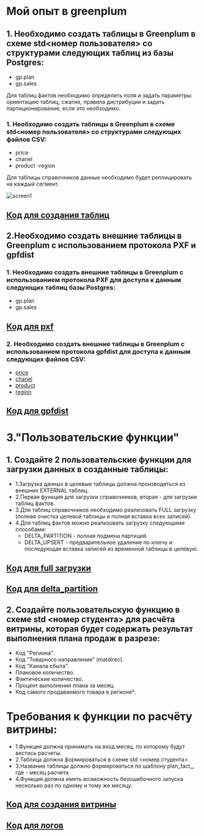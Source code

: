 # Мой опыт в greenplum 
## 1. Необходимо создать таблицы в Greenplum в схеме std<номер пользователя> со структурами следующих таблиц из базы Postgres: 
- gp.plan 
- gp.sales 
 
Для таблиц фактов необходимо определить поля и задать параметры: ориентацию таблиц, сжатие, правила дистрибуции и задать партиционирование, если это необходимо.  

### 1. Необходимо создать таблицы в Greenplum в схеме std<номер пользователя> со структурами следующих файлов CSV: 
- price 
- chanel 
- product 
-region

Для таблицы справочников данные необходимо будет реплицировать на каждый сегмент.

![screen1](https://sun9-37.userapi.com/s/v1/ig2/MtVyvJ-vGDApGb9cxrujmo6YT-1V-DpviveYCaQKrd4CduZqXHIIwRm8zlpbu9NW4WHTuigj2OZmiDX8sBUfVKeM.jpg?quality=95&as=32x39,48x58,72x87,108x131,160x193,240x290,360x435,480x580,540x653,640x774,720x870,1059x1280&from=bu&u=-Pghxc5xzzkqBdjmPCe4A7Eq3t9ssKJnKgXmhIy3k5M&cs=1059x1280)

## [Код для создания таблиц](https://github.com/darwinqqq/greenplum/blob/master/function/create_table.sql)
## 2.Необходимо создать внешние таблицы в Greenplum c использованием протокола PXF и gpfdist
### 1. Необходимо создать внешние таблицы в Greenplum c использованием протокола PXF для доступа к данным следующих таблиц базы Postgres: 
- gp.plan 
- gp.sales 
## [Код для pxf](https://github.com/darwinqqq/greenplum/blob/master/function/f_pxf.sql)
### 2. Необходимо создать внешние таблицы в Greenplum c использованием протокола gpfdist для доступа к данным следующих файлов CSV: 
- [price](https://github.com/darwinqqq/greenplum/blob/master/file/price.csv) 
- [chanel](https://github.com/darwinqqq/greenplum/blob/master/file/chanel.csv) 
- [product](https://github.com/darwinqqq/greenplum/blob/master/file/product.csv) 
- [region](https://github.com/darwinqqq/greenplum/blob/master/file/region.csv) 
## [Код для gpfdist](https://github.com/darwinqqq/greenplum/blob/master/function/gpfdist.sql)

# 3."Пользовательские функции"
## 1. Создайте 2 пользовательские функции для загрузки данных в созданные таблицы: 
- 1.Загрузка данных в целевые таблицы должна производиться из внешних EXTERNAL таблиц.
- 2.Первая функция для загрузки справочников, вторая - для загрузки таблиц фактов.
- 3.Для таблиц справочников необходимо реализовать FULL загрузку (полная очистка целевой таблицы и полная вставка всех записей).
- 4.Для таблиц фактов можно реализовать загрузку следующими способами:
   - DELTA_PARTITION - полная подмена партиций.
   - DELTA_UPSERT - предварительное удаление по ключу и последующая вставка записей из временной таблицы в целевую.
## [Код для full загрузки](https://github.com/darwinqqq/greenplum/blob/master/function/f_full.sql)

## [Код для delta_partition](https://github.com/darwinqqq/greenplum/blob/master/function/f_delta_partition.sql)


## 2. Создайте пользовательскую функцию в схеме std <номер студента> для расчёта витрины, которая будет содержать результат выполнения плана продаж в разрезе: 
- Код "Региона".
- Код "Товарного направления" (matdirec).
- Код "Канала сбыта".
- Плановое количество.
- Фактические количество.
- Процент выполнения плана за месяц.
- Код самого продаваемого товара в регионе*.
# Требования к функции по расчёту витрины:

- 1.Функция должна принимать на вход месяц, по которому будут вестись расчеты. 
- 2.Таблица должна формироваться в схеме std <номер студента>.
- 3.Название таблицы должно формироваться по шаблону plan_fact_<YYYYMM>, где <YYYYMM> - месяц расчета. 
- 4.Функция должна иметь возможность безошибочного запуска несколько раз по одному и тому же месяцу. 

## [Код для создания витрины](https://github.com/darwinqqq/greenplum/blob/master/function/f_mart.sql)

## [Код для логов](https://github.com/darwinqqq/greenplum/blob/master/function/f_load_write_log.sql)
